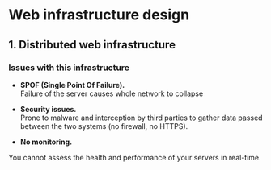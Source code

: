 # Web infrastructure design

## 1. Distributed web infrastructure

### Issues with this infrastructure

- **SPOF (Single Point Of Failure).** <br />
Failure of the server causes whole network to collapse

- **Security issues.** <br />
Prone to malware and interception by third parties to gather data passed between the two systems (no firewall, no HTTPS).
- **No monitoring.** <br />

You cannot assess the health and performance of your servers in real-time.
